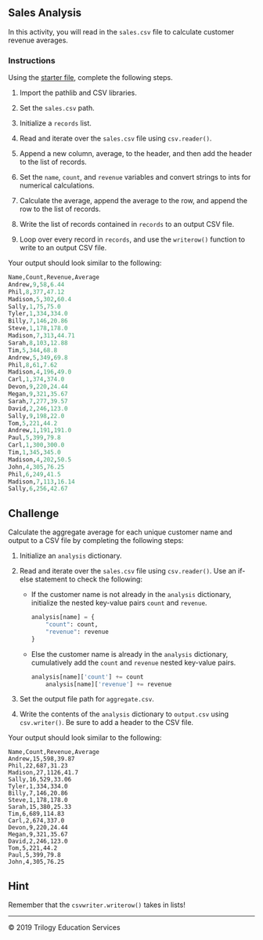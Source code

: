 ## Sales Analysis

In this activity, you will read in the `sales.csv` file to calculate customer revenue averages.

### Instructions

Using the [starter file](Unsolved/sales_analysis_core.py), complete the following steps.

1. Import the pathlib and CSV libraries.

2. Set the `sales.csv` path.

3. Initialize a `records` list.

4. Read and iterate over the `sales.csv` file using `csv.reader()`.

5. Append a new column, average, to the header, and then add the header to the list of records.

6. Set the `name`, `count`, and `revenue` variables and convert strings to ints for numerical calculations.

7. Calculate the average, append the average to the row, and append the row to the list of records.

8. Write the list of records contained in `records` to an output CSV file.

9. Loop over every record in `records`, and use the `writerow()` function to write to an output CSV file.

Your output should look similar to the following:

  ```python
  Name,Count,Revenue,Average
  Andrew,9,58,6.44
  Phil,8,377,47.12
  Madison,5,302,60.4
  Sally,1,75,75.0
  Tyler,1,334,334.0
  Billy,7,146,20.86
  Steve,1,178,178.0
  Madison,7,313,44.71
  Sarah,8,103,12.88
  Tim,5,344,68.8
  Andrew,5,349,69.8
  Phil,8,61,7.62
  Madison,4,196,49.0
  Carl,1,374,374.0
  Devon,9,220,24.44
  Megan,9,321,35.67
  Sarah,7,277,39.57
  David,2,246,123.0
  Sally,9,198,22.0
  Tom,5,221,44.2
  Andrew,1,191,191.0
  Paul,5,399,79.8
  Carl,1,300,300.0
  Tim,1,345,345.0
  Madison,4,202,50.5
  John,4,305,76.25
  Phil,6,249,41.5
  Madison,7,113,16.14
  Sally,6,256,42.67
  ```

## Challenge

Calculate the aggregate average for each unique customer name and output to a CSV file by completing the following steps:

1. Initialize an `analysis` dictionary.

2. Read and iterate over the `sales.csv` file using `csv.reader()`. Use an if-else statement to check the following:

    * If the customer name is not already in the `analysis` dictionary, initialize the nested key-value pairs `count` and `revenue`.

      ```python
      analysis[name] = {
          "count": count,
          "revenue": revenue
      }
      ```

    * Else the customer name is already in the `analysis` dictionary, cumulatively add the `count` and `revenue` nested key-value pairs.

      ```python
      analysis[name]['count'] += count
          analysis[name]['revenue'] += revenue
      ```

3. Set the output file path for `aggregate.csv`.

4. Write the contents of the `analysis` dictionary to `output.csv` using `csv.writer()`. Be sure to add a header to the CSV file.

Your output should look similar to the following:

```
Name,Count,Revenue,Average
Andrew,15,598,39.87
Phil,22,687,31.23
Madison,27,1126,41.7
Sally,16,529,33.06
Tyler,1,334,334.0
Billy,7,146,20.86
Steve,1,178,178.0
Sarah,15,380,25.33
Tim,6,689,114.83
Carl,2,674,337.0
Devon,9,220,24.44
Megan,9,321,35.67
David,2,246,123.0
Tom,5,221,44.2
Paul,5,399,79.8
John,4,305,76.25
```

## Hint

Remember that the `csvwriter.writerow()` takes in lists!

---

© 2019 Trilogy Education Services
